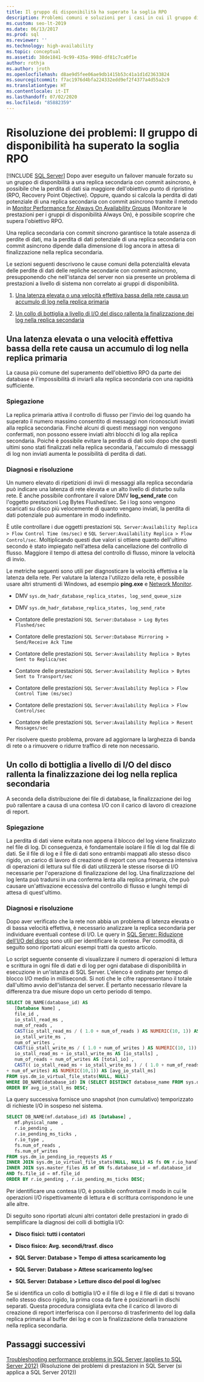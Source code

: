 ```yaml
---
title: Il gruppo di disponibilità ha superato la soglia RPO
description: Problemi comuni e soluzioni per i casi in cui il gruppo di disponibilità Always On supera l'obiettivo del punto di ripristino (RPO)
ms.custom: seo-lt-2019
ms.date: 06/13/2017
ms.prod: sql
ms.reviewer: ''
ms.technology: high-availability
ms.topic: conceptual
ms.assetid: 38de1841-9c99-435a-998d-df81c7ca0f1e
author: rothja
ms.author: jroth
ms.openlocfilehash: d8ae9d5fee06ae9db1415b53c41a1d1d23633824
ms.sourcegitcommit: f7ac1976d4bfa224332edd9ef2f4377a4d55a2c9
ms.translationtype: HT
ms.contentlocale: it-IT
ms.lasthandoff: 07/02/2020
ms.locfileid: "85882359"
---
```

# <a name="troubleshoot-availability-group-exceeded-rpo"></a>Risoluzione dei problemi: Il gruppo di disponibilità ha superato la soglia RPO
[!INCLUDE [SQL Server](../../../includes/applies-to-version/sqlserver.md)]
  Dopo aver eseguito un failover manuale forzato su un gruppo di disponibilità a una replica secondaria con commit asincrono, è possibile che la perdita di dati sia maggiore dell'obiettivo punto di ripristino (RPO, Recovery Point Objective). Oppure, quando si calcola la perdita di dati potenziale di una replica secondaria con commit asincrono tramite il metodo in [Monitor Performance for Always On Availability Groups](monitor-performance-for-always-on-availability-groups.md) (Monitorare le prestazioni per i gruppi di disponibilità Always On), è possibile scoprire che supera l'obiettivo RPO.  
  
 Una replica secondaria con commit sincrono garantisce la totale assenza di perdite di dati, ma la perdita di dati potenziale di una replica secondaria con commit asincrono dipende dalla dimensione di log ancora in attesa di finalizzazione nella replica secondaria.  
  
 Le sezioni seguenti descrivono le cause comuni della potenzialità elevata delle perdite di dati delle repliche secondarie con commit asincrono, presupponendo che nell'istanza del server non sia presente un problema di prestazioni a livello di sistema non correlato ai gruppi di disponibilità.  
  
1.  [Una latenza elevata o una velocità effettiva bassa della rete causa un accumulo di log nella replica primaria](#BKMK_LATENCY)  
  
2.  [Un collo di bottiglia a livello di I/O del disco rallenta la finalizzazione dei log nella replica secondaria](#BKMK_IO_BOTTLENECK)  
  
##  <a name="high-network-latency-or-low-network-throughput-causes-log-build-up-on-the-primary-replica"></a><a name="BKMK_LATENCY"></a> Una latenza elevata o una velocità effettiva bassa della rete causa un accumulo di log nella replica primaria  
 La causa più comune del superamento dell'obiettivo RPO da parte dei database è l'impossibilità di inviarli alla replica secondaria con una rapidità sufficiente.  
  
### <a name="explanation"></a>Spiegazione  
 La replica primaria attiva il controllo di flusso per l'invio dei log quando ha superato il numero massimo consentito di messaggi non riconosciuti inviati alla replica secondaria. Finché alcuni di questi messaggi non vengono confermati, non possono essere inviati altri blocchi di log alla replica secondaria. Poiché è possibile evitare la perdita di dati solo dopo che questi ultimi sono stati finalizzati nella replica secondaria, l'accumulo di messaggi di log non inviati aumenta le possibilità di perdita di dati.  
  
### <a name="diagnosis-and-resolution"></a>Diagnosi e risoluzione  
 Un numero elevato di ripetizioni di invii di messaggi alla replica secondaria può indicare una latenza di rete elevata e un alto livello di disturbo sulla rete. È anche possibile confrontare il valore DMV **log_send_rate** con l'oggetto prestazioni Log Bytes Flushed/sec. Se i log sono vengono scaricati su disco più velocemente di quanto vengano inviati, la perdita di dati potenziale può aumentare in modo indefinito.  
  
 È utile controllare i due oggetti prestazioni `SQL Server:Availability Replica > Flow Control Time (ms/sec)` e `SQL Server:Availability Replica > Flow Control/sec`. Moltiplicando questi due valori si ottiene quanto dell'ultimo secondo è stato impiegato nell'attesa della cancellazione del controllo di flusso. Maggiore il tempo di attesa del controllo di flusso, minore la velocità di invio.  
  
 Le metriche seguenti sono utili per diagnosticare la velocità effettiva e la latenza della rete. Per valutare la latenza l'utilizzo della rete, è possibile usare altri strumenti di Windows, ad esempio **ping.exe** e [Network Monitor](https://www.microsoft.com/download/details.aspx?id=4865).  
  
-   DMV `sys.dm_hadr_database_replica_states, log_send_queue_size`  
  
-   DMV `sys.dm_hadr_database_replica_states, log_send_rate`  
  
-   Contatore delle prestazioni `SQL Server:Database > Log Bytes Flushed/sec`  
  
-   Contatore delle prestazioni `SQL Server:Database Mirroring > Send/Receive Ack Time`  
  
-   Contatore delle prestazioni `SQL Server:Availability Replica > Bytes Sent to Replica/sec`  
  
-   Contatore delle prestazioni `SQL Server:Availability Replica > Bytes Sent to Transport/sec`  
  
-   Contatore delle prestazioni `SQL Server:Availability Replica > Flow Control Time (ms/sec)`  
  
-   Contatore delle prestazioni `SQL Server:Availability Replica > Flow Control/sec`  
  
-   Contatore delle prestazioni `SQL Server:Availability Replica > Resent Messages/sec`  

Per risolvere questo problema, provare ad aggiornare la larghezza di banda di rete o a rimuovere o ridurre traffico di rete non necessario.  


##  <a name="disk-io-bottleneck-slows-down-log-hardening-on-the-secondary-replica"></a><a name="BKMK_IO_BOTTLENECK"></a> Un collo di bottiglia a livello di I/O del disco rallenta la finalizzazione dei log nella replica secondaria  
 A seconda della distribuzione dei file di database, la finalizzazione dei log può rallentare a causa di una contesa I/O con il carico di lavoro di creazione di report.  
  
### <a name="explanation"></a>Spiegazione  
 La perdita di dati viene evitata non appena il blocco del log viene finalizzato nel file di log. Di conseguenza, è fondamentale isolare il file di log dal file di dati. Se il file di log e il file di dati sono entrambi mappati allo stesso disco rigido, un carico di lavoro di creazione di report con una frequenza intensiva di operazioni di lettura sul file di dati utilizzerà le stesse risorse di I/O necessarie per l'operazione di finalizzazione del log. Una finalizzazione del log lenta può tradursi in una conferma lenta alla replica primaria, che può causare un'attivazione eccessiva del controllo di flusso e lunghi tempi di attesa di quest'ultimo.  
  
### <a name="diagnosis-and-resolution"></a>Diagnosi e risoluzione  
 Dopo aver verificato che la rete non abbia un problema di latenza elevata o di bassa velocità effettiva, è necessario analizzare la replica secondaria per individuare eventuali contese di I/O. Le query in [SQL Server: Riduzione dell'I/O del disco](https://technet.microsoft.com/magazine/jj643251.aspx) sono utili per identificare le contese. Per comodità, di seguito sono riportati alcuni esempi tratti da questo articolo.  
  
 Lo script seguente consente di visualizzare il numero di operazioni di lettura e scrittura in ogni file di dati e di log per ogni database di disponibilità in esecuzione in un'istanza di SQL Server. L'elenco è ordinato per tempo di blocco I/O medio in millisecondi. Si noti che le cifre rappresentano il totale dall'ultimo avvio dell'istanza del server. È pertanto necessario rilevare la differenza tra due misure dopo un certo periodo di tempo.  
  
```sql  
SELECT DB_NAME(database_id) AS   
   [Database Name] ,   
   file_id ,   
   io_stall_read_ms ,   
   num_of_reads ,   
   CAST(io_stall_read_ms / ( 1.0 + num_of_reads ) AS NUMERIC(10, 1)) AS [avg_read_stall_ms] ,   
   io_stall_write_ms ,   
   num_of_writes ,  
   CAST(io_stall_write_ms / ( 1.0 + num_of_writes ) AS NUMERIC(10, 1)) AS [avg_write_stall_ms] ,   
   io_stall_read_ms + io_stall_write_ms AS [io_stalls] ,   
   num_of_reads + num_of_writes AS [total_io] ,   
   CAST(( io_stall_read_ms + io_stall_write_ms ) / ( 1.0 + num_of_reads  
+ num_of_writes) AS NUMERIC(10,1)) AS [avg_io_stall_ms]  
FROM sys.dm_io_virtual_file_stats(NULL, NULL)  
WHERE DB_NAME(database_id) IN (SELECT DISTINCT database_name FROM sys.dm_hadr_database_replica_cluster_states)  
ORDER BY avg_io_stall_ms DESC;  
```  
  
 La query successiva fornisce uno snapshot (non cumulativo) temporizzato di richieste I/O in sospeso nel sistema.  
  
```sql  
SELECT DB_NAME(mf.database_id) AS [Database] ,   
   mf.physical_name ,  
   r.io_pending ,   
   r.io_pending_ms_ticks ,   
   r.io_type ,   
   fs.num_of_reads ,   
   fs.num_of_writes  
FROM sys.dm_io_pending_io_requests AS r   
INNER JOIN sys.dm_io_virtual_file_stats(NULL, NULL) AS fs ON r.io_handle = fs.file_handle   
INNER JOIN sys.master_files AS mf ON fs.database_id = mf.database_id  
AND fs.file_id = mf.file_id  
ORDER BY r.io_pending , r.io_pending_ms_ticks DESC;  
```  
  
 Per identificare una contesa I/O, è possibile confrontare il modo in cui le operazioni I/O rispettivamente di lettura e di scrittura corrispondono le une alle altre.  
  
 Di seguito sono riportati alcuni altri contatori delle prestazioni in grado di semplificare la diagnosi dei colli di bottiglia I/O:  
  
-   **Disco fisici: tutti i contatori**  
  
-   **Disco fisico: Avg. secondi/trasf. disco**  
  
-   **SQL Server: Database > Tempo di attesa scaricamento log**  
  
-   **SQL Server: Database > Attese scaricamento log/sec**  
  
-   **SQL Server: Database > Letture disco del pool di log/sec**  
  
 Se si identifica un collo di bottiglia I/O e il file di log e il file di dati si trovano nello stesso disco rigido, la prima cosa da fare è posizionarli in dischi separati. Questa procedura consigliata evita che il carico di lavoro di creazione di report interferisca con il percorso di trasferimento del log dalla replica primaria al buffer dei log e con la finalizzazione della transazione nella replica secondaria.  
  
## <a name="next-steps"></a>Passaggi successivi  
 [Troubleshooting performance problems in SQL Server (applies to SQL Server 2012)](https://msdn.microsoft.com/library/dd672789(v=SQL.100).aspx) (Risoluzione dei problemi di prestazioni in SQL Server (si applica a SQL Server 2012))  
  
  
